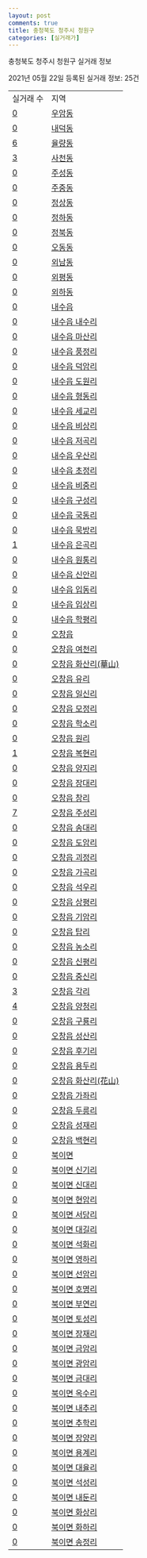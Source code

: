 ```yaml
---
layout: post
comments: true
title: 충청북도 청주시 청원구
categories: [실거래가]
---
```


충청북도 청주시 청원구 실거래 정보

2021년 05월 22일 등록된 실거래 정보: 25건


<table>
  <tr>
    <td>실거래 수</td>
    <td>지역</td>
  </tr>

  
  <tr>
    <td><a href="4311410100.html">0</a></td>
    <td><a href="4311410100.html">우암동</a></td>
  </tr>
    

  <tr>
    <td><a href="4311410200.html">0</a></td>
    <td><a href="4311410200.html">내덕동</a></td>
  </tr>
    

  <tr>
    <td><a href="4311410300.html">6</a></td>
    <td><a href="4311410300.html">율량동</a></td>
  </tr>
    

  <tr>
    <td><a href="4311410400.html">3</a></td>
    <td><a href="4311410400.html">사천동</a></td>
  </tr>
    

  <tr>
    <td><a href="4311410500.html">0</a></td>
    <td><a href="4311410500.html">주성동</a></td>
  </tr>
    

  <tr>
    <td><a href="4311410600.html">0</a></td>
    <td><a href="4311410600.html">주중동</a></td>
  </tr>
    

  <tr>
    <td><a href="4311410700.html">0</a></td>
    <td><a href="4311410700.html">정상동</a></td>
  </tr>
    

  <tr>
    <td><a href="4311410800.html">0</a></td>
    <td><a href="4311410800.html">정하동</a></td>
  </tr>
    

  <tr>
    <td><a href="4311410900.html">0</a></td>
    <td><a href="4311410900.html">정북동</a></td>
  </tr>
    

  <tr>
    <td><a href="4311411000.html">0</a></td>
    <td><a href="4311411000.html">오동동</a></td>
  </tr>
    

  <tr>
    <td><a href="4311411100.html">0</a></td>
    <td><a href="4311411100.html">외남동</a></td>
  </tr>
    

  <tr>
    <td><a href="4311411200.html">0</a></td>
    <td><a href="4311411200.html">외평동</a></td>
  </tr>
    

  <tr>
    <td><a href="4311411300.html">0</a></td>
    <td><a href="4311411300.html">외하동</a></td>
  </tr>
    

  <tr>
    <td><a href="4311425000.html">0</a></td>
    <td><a href="4311425000.html">내수읍</a></td>
  </tr>
    

  <tr>
    <td><a href="4311425021.html">0</a></td>
    <td><a href="4311425021.html">내수읍 내수리</a></td>
  </tr>
    

  <tr>
    <td><a href="4311425022.html">0</a></td>
    <td><a href="4311425022.html">내수읍 마산리</a></td>
  </tr>
    

  <tr>
    <td><a href="4311425023.html">0</a></td>
    <td><a href="4311425023.html">내수읍 풍정리</a></td>
  </tr>
    

  <tr>
    <td><a href="4311425024.html">0</a></td>
    <td><a href="4311425024.html">내수읍 덕암리</a></td>
  </tr>
    

  <tr>
    <td><a href="4311425025.html">0</a></td>
    <td><a href="4311425025.html">내수읍 도원리</a></td>
  </tr>
    

  <tr>
    <td><a href="4311425026.html">0</a></td>
    <td><a href="4311425026.html">내수읍 형동리</a></td>
  </tr>
    

  <tr>
    <td><a href="4311425027.html">0</a></td>
    <td><a href="4311425027.html">내수읍 세교리</a></td>
  </tr>
    

  <tr>
    <td><a href="4311425028.html">0</a></td>
    <td><a href="4311425028.html">내수읍 비상리</a></td>
  </tr>
    

  <tr>
    <td><a href="4311425029.html">0</a></td>
    <td><a href="4311425029.html">내수읍 저곡리</a></td>
  </tr>
    

  <tr>
    <td><a href="4311425030.html">0</a></td>
    <td><a href="4311425030.html">내수읍 우산리</a></td>
  </tr>
    

  <tr>
    <td><a href="4311425031.html">0</a></td>
    <td><a href="4311425031.html">내수읍 초정리</a></td>
  </tr>
    

  <tr>
    <td><a href="4311425032.html">0</a></td>
    <td><a href="4311425032.html">내수읍 비중리</a></td>
  </tr>
    

  <tr>
    <td><a href="4311425033.html">0</a></td>
    <td><a href="4311425033.html">내수읍 구성리</a></td>
  </tr>
    

  <tr>
    <td><a href="4311425034.html">0</a></td>
    <td><a href="4311425034.html">내수읍 국동리</a></td>
  </tr>
    

  <tr>
    <td><a href="4311425035.html">0</a></td>
    <td><a href="4311425035.html">내수읍 묵방리</a></td>
  </tr>
    

  <tr>
    <td><a href="4311425036.html">1</a></td>
    <td><a href="4311425036.html">내수읍 은곡리</a></td>
  </tr>
    

  <tr>
    <td><a href="4311425037.html">0</a></td>
    <td><a href="4311425037.html">내수읍 원통리</a></td>
  </tr>
    

  <tr>
    <td><a href="4311425038.html">0</a></td>
    <td><a href="4311425038.html">내수읍 신안리</a></td>
  </tr>
    

  <tr>
    <td><a href="4311425039.html">0</a></td>
    <td><a href="4311425039.html">내수읍 입동리</a></td>
  </tr>
    

  <tr>
    <td><a href="4311425040.html">0</a></td>
    <td><a href="4311425040.html">내수읍 입상리</a></td>
  </tr>
    

  <tr>
    <td><a href="4311425041.html">0</a></td>
    <td><a href="4311425041.html">내수읍 학평리</a></td>
  </tr>
    

  <tr>
    <td><a href="4311425300.html">0</a></td>
    <td><a href="4311425300.html">오창읍</a></td>
  </tr>
    

  <tr>
    <td><a href="4311425321.html">0</a></td>
    <td><a href="4311425321.html">오창읍 여천리</a></td>
  </tr>
    

  <tr>
    <td><a href="4311425322.html">0</a></td>
    <td><a href="4311425322.html">오창읍 화산리(華山)</a></td>
  </tr>
    

  <tr>
    <td><a href="4311425323.html">0</a></td>
    <td><a href="4311425323.html">오창읍 유리</a></td>
  </tr>
    

  <tr>
    <td><a href="4311425324.html">0</a></td>
    <td><a href="4311425324.html">오창읍 일신리</a></td>
  </tr>
    

  <tr>
    <td><a href="4311425325.html">0</a></td>
    <td><a href="4311425325.html">오창읍 모정리</a></td>
  </tr>
    

  <tr>
    <td><a href="4311425326.html">0</a></td>
    <td><a href="4311425326.html">오창읍 학소리</a></td>
  </tr>
    

  <tr>
    <td><a href="4311425327.html">0</a></td>
    <td><a href="4311425327.html">오창읍 원리</a></td>
  </tr>
    

  <tr>
    <td><a href="4311425328.html">1</a></td>
    <td><a href="4311425328.html">오창읍 복현리</a></td>
  </tr>
    

  <tr>
    <td><a href="4311425329.html">0</a></td>
    <td><a href="4311425329.html">오창읍 양지리</a></td>
  </tr>
    

  <tr>
    <td><a href="4311425330.html">0</a></td>
    <td><a href="4311425330.html">오창읍 장대리</a></td>
  </tr>
    

  <tr>
    <td><a href="4311425331.html">0</a></td>
    <td><a href="4311425331.html">오창읍 창리</a></td>
  </tr>
    

  <tr>
    <td><a href="4311425332.html">7</a></td>
    <td><a href="4311425332.html">오창읍 주성리</a></td>
  </tr>
    

  <tr>
    <td><a href="4311425333.html">0</a></td>
    <td><a href="4311425333.html">오창읍 송대리</a></td>
  </tr>
    

  <tr>
    <td><a href="4311425334.html">0</a></td>
    <td><a href="4311425334.html">오창읍 도암리</a></td>
  </tr>
    

  <tr>
    <td><a href="4311425335.html">0</a></td>
    <td><a href="4311425335.html">오창읍 괴정리</a></td>
  </tr>
    

  <tr>
    <td><a href="4311425336.html">0</a></td>
    <td><a href="4311425336.html">오창읍 가곡리</a></td>
  </tr>
    

  <tr>
    <td><a href="4311425337.html">0</a></td>
    <td><a href="4311425337.html">오창읍 석우리</a></td>
  </tr>
    

  <tr>
    <td><a href="4311425338.html">0</a></td>
    <td><a href="4311425338.html">오창읍 상평리</a></td>
  </tr>
    

  <tr>
    <td><a href="4311425339.html">0</a></td>
    <td><a href="4311425339.html">오창읍 기암리</a></td>
  </tr>
    

  <tr>
    <td><a href="4311425340.html">0</a></td>
    <td><a href="4311425340.html">오창읍 탑리</a></td>
  </tr>
    

  <tr>
    <td><a href="4311425341.html">0</a></td>
    <td><a href="4311425341.html">오창읍 농소리</a></td>
  </tr>
    

  <tr>
    <td><a href="4311425342.html">0</a></td>
    <td><a href="4311425342.html">오창읍 신평리</a></td>
  </tr>
    

  <tr>
    <td><a href="4311425343.html">0</a></td>
    <td><a href="4311425343.html">오창읍 중신리</a></td>
  </tr>
    

  <tr>
    <td><a href="4311425344.html">3</a></td>
    <td><a href="4311425344.html">오창읍 각리</a></td>
  </tr>
    

  <tr>
    <td><a href="4311425345.html">4</a></td>
    <td><a href="4311425345.html">오창읍 양청리</a></td>
  </tr>
    

  <tr>
    <td><a href="4311425346.html">0</a></td>
    <td><a href="4311425346.html">오창읍 구룡리</a></td>
  </tr>
    

  <tr>
    <td><a href="4311425347.html">0</a></td>
    <td><a href="4311425347.html">오창읍 성산리</a></td>
  </tr>
    

  <tr>
    <td><a href="4311425348.html">0</a></td>
    <td><a href="4311425348.html">오창읍 후기리</a></td>
  </tr>
    

  <tr>
    <td><a href="4311425349.html">0</a></td>
    <td><a href="4311425349.html">오창읍 용두리</a></td>
  </tr>
    

  <tr>
    <td><a href="4311425350.html">0</a></td>
    <td><a href="4311425350.html">오창읍 화산리(花山)</a></td>
  </tr>
    

  <tr>
    <td><a href="4311425351.html">0</a></td>
    <td><a href="4311425351.html">오창읍 가좌리</a></td>
  </tr>
    

  <tr>
    <td><a href="4311425352.html">0</a></td>
    <td><a href="4311425352.html">오창읍 두릉리</a></td>
  </tr>
    

  <tr>
    <td><a href="4311425353.html">0</a></td>
    <td><a href="4311425353.html">오창읍 성재리</a></td>
  </tr>
    

  <tr>
    <td><a href="4311425354.html">0</a></td>
    <td><a href="4311425354.html">오창읍 백현리</a></td>
  </tr>
    

  <tr>
    <td><a href="4311431000.html">0</a></td>
    <td><a href="4311431000.html">북이면</a></td>
  </tr>
    

  <tr>
    <td><a href="4311431021.html">0</a></td>
    <td><a href="4311431021.html">북이면 신기리</a></td>
  </tr>
    

  <tr>
    <td><a href="4311431022.html">0</a></td>
    <td><a href="4311431022.html">북이면 신대리</a></td>
  </tr>
    

  <tr>
    <td><a href="4311431023.html">0</a></td>
    <td><a href="4311431023.html">북이면 현암리</a></td>
  </tr>
    

  <tr>
    <td><a href="4311431024.html">0</a></td>
    <td><a href="4311431024.html">북이면 서당리</a></td>
  </tr>
    

  <tr>
    <td><a href="4311431025.html">0</a></td>
    <td><a href="4311431025.html">북이면 대길리</a></td>
  </tr>
    

  <tr>
    <td><a href="4311431026.html">0</a></td>
    <td><a href="4311431026.html">북이면 석화리</a></td>
  </tr>
    

  <tr>
    <td><a href="4311431027.html">0</a></td>
    <td><a href="4311431027.html">북이면 영하리</a></td>
  </tr>
    

  <tr>
    <td><a href="4311431028.html">0</a></td>
    <td><a href="4311431028.html">북이면 선암리</a></td>
  </tr>
    

  <tr>
    <td><a href="4311431029.html">0</a></td>
    <td><a href="4311431029.html">북이면 호명리</a></td>
  </tr>
    

  <tr>
    <td><a href="4311431030.html">0</a></td>
    <td><a href="4311431030.html">북이면 부연리</a></td>
  </tr>
    

  <tr>
    <td><a href="4311431031.html">0</a></td>
    <td><a href="4311431031.html">북이면 토성리</a></td>
  </tr>
    

  <tr>
    <td><a href="4311431032.html">0</a></td>
    <td><a href="4311431032.html">북이면 장재리</a></td>
  </tr>
    

  <tr>
    <td><a href="4311431033.html">0</a></td>
    <td><a href="4311431033.html">북이면 금암리</a></td>
  </tr>
    

  <tr>
    <td><a href="4311431034.html">0</a></td>
    <td><a href="4311431034.html">북이면 광암리</a></td>
  </tr>
    

  <tr>
    <td><a href="4311431035.html">0</a></td>
    <td><a href="4311431035.html">북이면 금대리</a></td>
  </tr>
    

  <tr>
    <td><a href="4311431036.html">0</a></td>
    <td><a href="4311431036.html">북이면 옥수리</a></td>
  </tr>
    

  <tr>
    <td><a href="4311431037.html">0</a></td>
    <td><a href="4311431037.html">북이면 내추리</a></td>
  </tr>
    

  <tr>
    <td><a href="4311431038.html">0</a></td>
    <td><a href="4311431038.html">북이면 추학리</a></td>
  </tr>
    

  <tr>
    <td><a href="4311431039.html">0</a></td>
    <td><a href="4311431039.html">북이면 장양리</a></td>
  </tr>
    

  <tr>
    <td><a href="4311431040.html">0</a></td>
    <td><a href="4311431040.html">북이면 용계리</a></td>
  </tr>
    

  <tr>
    <td><a href="4311431041.html">0</a></td>
    <td><a href="4311431041.html">북이면 대율리</a></td>
  </tr>
    

  <tr>
    <td><a href="4311431042.html">0</a></td>
    <td><a href="4311431042.html">북이면 석성리</a></td>
  </tr>
    

  <tr>
    <td><a href="4311431043.html">0</a></td>
    <td><a href="4311431043.html">북이면 내둔리</a></td>
  </tr>
    

  <tr>
    <td><a href="4311431044.html">0</a></td>
    <td><a href="4311431044.html">북이면 화상리</a></td>
  </tr>
    

  <tr>
    <td><a href="4311431045.html">0</a></td>
    <td><a href="4311431045.html">북이면 화하리</a></td>
  </tr>
    

  <tr>
    <td><a href="4311431046.html">0</a></td>
    <td><a href="4311431046.html">북이면 송정리</a></td>
  </tr>
    


</table>
    